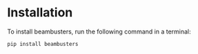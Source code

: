 # Installation

To install beambusters, run the following command in a terminal:

```bash
pip install beambusters
```

